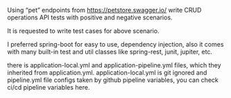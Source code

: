 Using “pet” endpoints from https://petstore.swagger.io/ write CRUD operations API tests with
positive and negative scenarios.

It is requested to write test cases for above scenario.

I preferred spring-boot for easy to use, dependency injection, 
also it comes with many built-in test and util classes like spring-rest, 
junit, jupiter, etc.

there is application-local.yml and application-pipeline.yml files, 
which they inherited from application.yml. application-local.yml is git 
ignored and pipeline.yml file configs taken by github pipeline variables, 
you can check ci/cd pipeline variables here.

